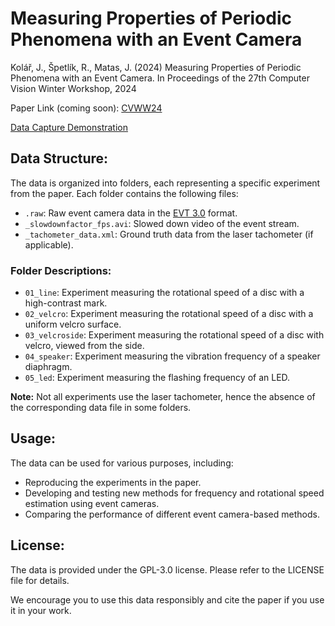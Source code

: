 # Measuring Properties of Periodic Phenomena with an Event Camera
Kolář, J., Špetlík, R., Matas, J. (2024) Measuring Properties of Periodic Phenomena with an Event Camera. In Proceedings of the 27th Computer Vision Winter Workshop, 2024

Paper Link (coming soon): [CVWW24]()

[Data Capture Demonstration](https://youtu.be/QlfQtvbaYy8)

## Data Structure:

The data is organized into folders, each representing a specific experiment from the paper. Each folder contains the following files:

- `.raw`: Raw event camera data in the [EVT 3.0](https://docs.prophesee.ai/stable/data/encoding_formats/evt3.html#chapter-data-encoding-formats-evt3) format.
- `_slowdownfactor_fps.avi`: Slowed down video of the event stream.
- `_tachometer_data.xml`: Ground truth data from the laser tachometer (if applicable).

### Folder Descriptions:

- `01_line`: Experiment measuring the rotational speed of a disc with a high-contrast mark.
- `02_velcro`: Experiment measuring the rotational speed of a disc with a uniform velcro surface.
- `03_velcroside`: Experiment measuring the rotational speed of a disc with velcro, viewed from the side.
- `04_speaker`: Experiment measuring the vibration frequency of a speaker diaphragm.
- `05_led`: Experiment measuring the flashing frequency of an LED.

**Note:**
Not all experiments use the laser tachometer, hence the absence of the corresponding data file in some folders.

## Usage:

The data can be used for various purposes, including:
- Reproducing the experiments in the paper.
- Developing and testing new methods for frequency and rotational speed estimation using event cameras.
- Comparing the performance of different event camera-based methods.

## License:

The data is provided under the GPL-3.0 license. Please refer to the LICENSE file for details.

We encourage you to use this data responsibly and cite the paper if you use it in your work.

